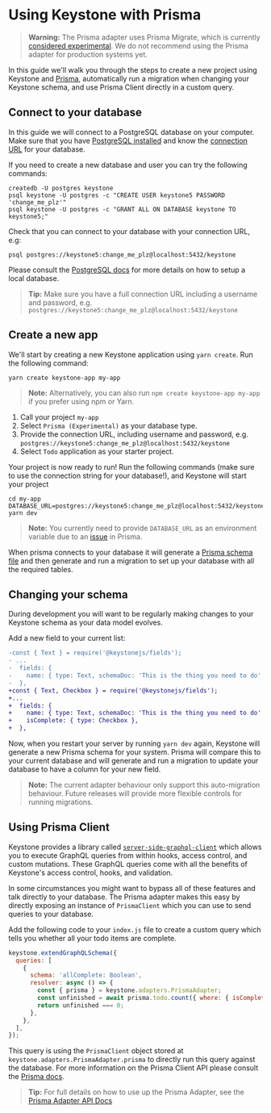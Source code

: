 <!--[meta]
section: guides
title: Using Keystone with Prisma
[meta]-->

# Using Keystone with Prisma

> **Warning:** The Prisma adapter uses Prisma Migrate, which is currently [considered experimental](https://www.prisma.io/docs/reference/tools-and-interfaces/prisma-migrate). We do not recommend using the Prisma adapter for production systems yet.

In this guide we'll walk you through the steps to create a new project using Keystone and [Prisma](https://github.com/prisma/prisma), automatically run a migration when changing your Keystone schema, and use Prisma Client directly in a custom query.

## Connect to your database

In this guide we will connect to a PostgreSQL database on your computer.
Make sure that you have [PostgreSQL installed](https://www.prisma.io/docs/guides/database-workflows/setting-up-a-database/postgresql) and know the [connection URL](https://www.prisma.io/docs/reference/database-connectors/connection-urls) for your database.

If you need to create a new database and user you can try the following commands:

```
createdb -U postgres keystone
psql keystone -U postgres -c "CREATE USER keystone5 PASSWORD 'change_me_plz'"
psql keystone -U postgres -c "GRANT ALL ON DATABASE keystone TO keystone5;"
```

Check that you can connect to your database with your connection URL, e.g:

```
psql postgres://keystone5:change_me_plz@localhost:5432/keystone
```

Please consult the [PostgreSQL docs](https://www.postgresql.org/docs/) for more details on how to setup a local database.

> **Tip:** Make sure you have a full connection URL including a username and password, e.g. `postgres://keystone5:change_me_plz@localhost:5432/keystone`

## Create a new app

We'll start by creating a new Keystone application using `yarn create`. Run the following command:

```
yarn create keystone-app my-app
```

> **Note:** Alternatively, you can also run `npm create keystone-app my-app` if you prefer using npm or Yarn.

1. Call your project `my-app`
2. Select `Prisma (Experimental)` as your database type.
3. Provide the connection URL, including username and password, e.g. `postgres://keystone5:change_me_plz@localhost:5432/keystone`
4. Select `Todo` application as your starter project.

Your project is now ready to run! Run the following commands (make sure to use the connection string for your database!), and Keystone will start your project

```
cd my-app
DATABASE_URL=postgres://keystone5:change_me_plz@localhost:5432/keystone yarn dev
```

> **Note:** You currently need to provide `DATABASE_URL` as an environment variable due to an [issue](https://github.com/prisma/prisma/issues/3750) in Prisma.

When prisma connects to your database it will generate a [Prisma schema file](https://www.prisma.io/docs/reference/tools-and-interfaces/prisma-schema) and then generate and run a migration to set up your database with all the required tables.

## Changing your schema

During development you will want to be regularly making changes to your Keystone schema as your data model evolves.

Add a new field to your current list:

```diff
-const { Text } = require('@keystonejs/fields');
- ...
-  fields: {
-    name: { type: Text, schemaDoc: 'This is the thing you need to do' },
-  },
+const { Text, Checkbox } = require('@keystonejs/fields');
+...
+  fields: {
+    name: { type: Text, schemaDoc: 'This is the thing you need to do' },
+    isComplete: { type: Checkbox },
+  },
```

Now, when you restart your server by running `yarn dev` again, Keystone will generate a new Prisma schema for your system. Prisma will compare this to your current database and will generate and run a migration to update your database to have a column for your new field.

> **Note:** The current adapter behaviour only support this auto-migration behaviour. Future releases will provide more flexible controls for running migrations.

## Using Prisma Client

Keystone provides a library called [`server-side-graphql-client`](/docs/discussions/server-side-graphql.md) which allows you to execute GraphQL queries from within hooks, access control, and custom mutations. These GraphQL queries come with all the benefits of Keystone's access control, hooks, and validation.

In some circumstances you might want to bypass all of these features and talk directly to your database. The Prisma adapter makes this easy by directly exposing an instance of `PrismaClient` which you can use to send queries to your database.

Add the following code to your `index.js` file to create a custom query which tells you whether all your todo items are complete.

```javascript
keystone.extendGraphQLSchema({
  queries: [
    {
      schema: 'allComplete: Boolean',
      resolver: async () => {
        const { prisma } = keystone.adapters.PrismaAdapter;
        const unfinished = await prisma.todo.count({ where: { isComplete: { equals: false } } });
        return unfinished === 0;
      },
    },
  ],
});
```

This query is using the `PrismaClient` object stored at `keystone.adapters.PrismaAdapter.prisma` to directly run this query against the database.
For more information on the Prisma Client API please consult the [Prisma docs](https://www.prisma.io/docs/reference/tools-and-interfaces/prisma-client).

> **Tip:** For full details on how to use up the Prisma Adapter, see the [Prisma Adapter API Docs](/packages/adapter-prisma/README.md)
